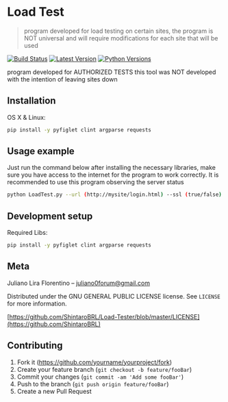 # Load Test
> program developed for load testing on certain sites, the program is NOT universal and will require modifications for each site that will be used

[![Build Status][build-button]][build]
[![Latest Version][mdversion-button]][md-pypi]
[![Python Versions][pyversion-button]][md-pypi]

program developed for AUTHORIZED TESTS this tool was NOT developed with the intention of leaving sites down

## Installation

OS X & Linux:

```sh
pip install -y pyfiglet clint argparse requests
```

## Usage example

Just run the command below after installing the necessary libraries, make sure you have access to the internet for the program to work correctly. It is recommended to use this program observing the server status

```sh
python LoadTest.py --url (http://mysite/login.html) --ssl (true/false) --logs (true/false) --users (100) --sleep (0.5)
```

## Development setup

Required Libs:

```sh
pip install -y pyfiglet clint argparse requests
```


## Meta

Juliano Lira Florentino –  juliano0forum@gmail.com

Distributed under the GNU GENERAL PUBLIC LICENSE license. See ``LICENSE`` for more information.

[https://github.com/ShintaroBRL/Load-Tester/blob/master/LICENSE](https://github.com/ShintaroBRL)

## Contributing

1. Fork it (<https://github.com/yourname/yourproject/fork>)
2. Create your feature branch (`git checkout -b feature/fooBar`)
3. Commit your changes (`git commit -am 'Add some fooBar'`)
4. Push to the branch (`git push origin feature/fooBar`)
5. Create a new Pull Request

<!-- Markdown link & img dfn's -->
[build-button]: https://github.com/Python-Markdown/markdown/workflows/CI/badge.svg?event=push
[build]: https://github.com/Python-Markdown/markdown/actions?query=workflow%3ACI+event%3Apush
[mdversion-button]: https://img.shields.io/pypi/v/Markdown.svg
[md-pypi]: https://pypi.org/project/Markdown/
[pyversion-button]: https://img.shields.io/pypi/pyversions/Markdown.svg